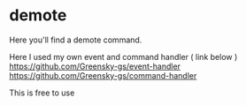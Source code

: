 # demote
Here you'll find a demote command.

Here I used my own event and command handler ( link below )
https://github.com/Greensky-gs/event-handler
https://github.com/Greensky-gs/command-handler

This is free to use

